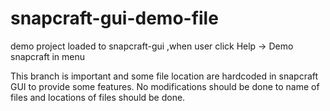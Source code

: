 # snapcraft-gui-demo-file
demo project loaded to snapcraft-gui ,when user click Help -> Demo snapcraft in menu

This branch is important and some file location are hardcoded in snapcraft GUI to provide some features.
No modifications should be done to name of files and locations of files should be done.
